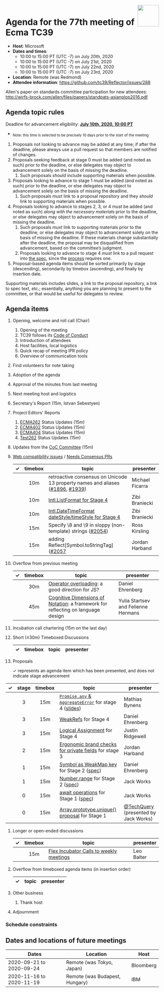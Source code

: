 
<img src="../images/Ecma_RVB-003.jpg" align="right" height="70" alt="" />

# Agenda for the 77th meeting of Ecma TC39

- **Host**: Microsoft
- **Dates and times**:
  - 10:00 to 15:00 PT (UTC -7) on July 20th, 2020
  - 10:00 to 15:00 PT (UTC -7) on July 21st, 2020
  - 10:00 to 15:00 PT (UTC -7) on July 22nd, 2020
  - 10:00 to 15:00 PT (UTC -7) on July 23rd, 2020
- **Location**: Remote (was Redmond)
- **Attendee information**: https://github.com/tc39/Reflector/issues/288

Allen's paper on standards committee participation for new attendees: http://wirfs-brock.com/allen/files/papers/standpats-asianplop2016.pdf

## Agenda topic rules

Deadline for advancement eligibility: [**July 10th, 2020, 10:00 PT**](https://www.timeanddate.com/countdown/generic?p0=1440&iso=20200710T17&msg=TC39%20Submiss%20%20%20%20ion%20deadline)
  - <sub>Note: this time is selected to be precisely 10 days prior to the start of the meeting</sub>

1. Proposals not looking to advance may be added at any time; if after the deadline, please always use a pull request so that members are notified of changes.
1. Proposals seeking feedback at stage 0 must be added (and noted as such) prior to the deadline, or else delegates may object to advancement solely on the basis of missing the deadline.
    1. Such proposals *should* include supporting materials when possible.
1. Proposals looking to advance to stage 1 must be added (and noted as such) prior to the deadline, or else delegates may object to advancement solely on the basis of missing the deadline.
    1. Such proposals *must* link to a proposal repository and they *should* link to supporting materials when possible.
1. Proposals looking to advance to stages 2, 3, or 4 must be added (and noted as such) *along with the necessary materials* prior to the deadline, or else delegates may object to advancement solely on the basis of missing the deadline.
    1. Such proposals *must* link to supporting materials prior to the deadline, or else delegates may object to advancement solely on the basis of missing the deadline. If these materials change substantially after the deadline, the proposal may be disqualified from advancement, based on the committee’s judgment.
    1. Proposals looking to advance to stage 4 *must* link to a pull request into [the spec](https://github.com/tc39/ecma262), since the [process](https://tc39.github.io/process-document/) requires one.
1. Proposal-based agenda items should be sorted primarily by stage (descending), secondarily by timebox (ascending), and finally by insertion date.

Supporting materials includes slides, a link to the proposal repository, a link to spec text, etc.; essentially, anything you are planning to present to the committee, or that would be useful for delegates to review.

## Agenda items

1. Opening, welcome and roll call (Chair)
    1. Opening of the meeting
    1. TC39 follows its [Code of Conduct](https://tc39.github.io/code-of-conduct/)
    1. Introduction of attendees
    1. Host facilities, local logistics
    1. Quick recap of meeting IPR policy
    1. Overview of communication tools
1. Find volunteers for note taking
1. Adoption of the agenda
1. Approval of the minutes from last meeting
1. Next meeting host and logistics
1. Secretary's Report (15m, Istvan Sebestyen)
1. Project Editors’ Reports
    1. [ECMA262](https://github.com/tc39/ecma262) Status Updates (15m)
    1. [ECMA402](https://github.com/tc39/ecma402) Status Updates (15m)
    1. [ECMA404](https://www.ecma-international.org/publications/standards/Ecma-404.htm) Status Updates (15m)
    1. [Test262](https://github.com/tc39/test262) Status Updates (15m)
1. Updates from the [CoC Committee](https://tc39.es/code-of-conduct/#code-of-conduct-committee) (15m)
1. [Web compatibility issues](https://github.com/tc39/ecma262/issues?utf8=✓&q=is%3Aopen+label%3A%22web+reality%22+is%3Aissue) / [Needs Consensus PRs](https://github.com/tc39/ecma262/pulls?q=is%3Apr+is%3Aopen+label%3A%22needs+consensus%22)

    | ✓ | timebox | topic | presenter |
    |:-:|:-------:|-------|-----------|
    |   | 10m     | retroactive consensus on Unicode 13 property names and aliases ([#1896](https://github.com/tc39/ecma262/pull/1896#issuecomment-642301441), [#1939](https://github.com/tc39/ecma262/pull/1939)) | Michael Ficarra |
    |   | 10m     | [Intl.ListFormat for Stage 4](https://github.com/tc39/proposal-intl-list-format) | Zibi Braniecki |
    |   | 10m     | [Intl.DateTimeFormat dateStyle/timeStyle for Stage 4](https://github.com/tc39/proposal-intl-datetime-style) | Zibi Braniecki |
    |   | 15m     | Specify \8 and \9 in sloppy (non-template) strings ([#2054](https://github.com/tc39/ecma262/pull/2054)) | Ross Kirsling |
    |   | 15m     | adding Reflect[Symbol.toStringTag] ([#2057](https://github.com/tc39/ecma262/pull/2057) | Jordan Harband |

1. Overflow from previous meeting

    | ✓ | timebox | topic | presenter |
    |:-:|:-------:|-------|-----------|
    |   | 30m     | [Operator overloading](https://github.com/tc39/proposal-operator-overloading): a good direction for JS? | Daniel Ehrenberg |
    |   | 45m     | [Cognitive Dimensions of Notation](https://docs.google.com/presentation/d/1OpKfS5UYgcwmBuejoSOBpbgsYXXzO0gG7GJHo65UXPE/edit#slide=id.p): a framework for reflecting on language design | Yulia Startsev and Felienne Hermans |

1. Incubation call chartering (15m on the last day)

1. Short (&le;30m) Timeboxed Discussions

    | ✓ | timebox | topic | presenter |
    |:-:|:-------:|-------|-----------|

1. Proposals

    ✓ represents an agenda item which has been presented, and does not indicate stage advancement

|  ✓  | stage | timebox | topic                                                                                                                                                                                             | presenter      |
| :-: | :---: | :-----: | ------------------------------------------------------------------------------------------------------------------------------------------------------------------------------------------------- | -------------- |
|     |   3   |   15m   | [`Promise.any` & `AggregateError`](https://github.com/tc39/proposal-promise-any) for stage 4 ([slides](https://docs.google.com/presentation/d/1PcfPP5nLVG8w5OosQt5PWwOmFUPuD5pg1rgGaF1JVis/edit)) | Mathias Bynens |
|     |   3   |   15m   | [WeakRefs](https://github.com/tc39/proposal-weakrefs/) for Stage 4 | Daniel Ehrenberg |
|     |   3   |   15m   | [Logical Assignment](https://github.com/tc39/proposal-logical-assignment/) for Stage 4 | Justin Ridgewell |
|     |   2   |   15m   | [Ergonomic brand checks for private fields][private-fields-in-in] for stage 3 | Jordan Harband |
|     |   1   |   15m   | [Symbol as WeakMap key](https://github.com/tc39/proposal-symbols-as-weakmap-keys) for Stage 2 ([spec](https://arai-a.github.io/ecma262-compare/?pr=2038)) | Daniel Ehrenberg |
|     |   1   |   15m   | [Number.range](https://github.com/Jack-Works/proposal-Number.range) for Stage 2 ([spec](http://tc39.es/proposal-Number.range/)) | Jack Works |
|     |   0   |   15m   | [await operations](https://github.com/Jack-Works/proposal-await.ops) for Stage 1 ([spec](https://jack-works.github.io/proposal-await.ops/)) | Jack Works |
|     |   0   |   15m   | [Array.prototype.unique() proposal](https://github.com/TechQuery/array-unique-proposal) for Stage 1 | [@TechQuery](https://github.com/TechQuery) (presented by Jack Works) |

1. Longer or open-ended discussions

    | ✓ | timebox | topic | presenter |
    |:-:|:-------:|-------|-----------|
    |   | 15m     | [Flex Incubator Calls to weekly meetings](https://github.com/tc39/Reflector/issues/300) | Leo Balter |

1. Overflow from timeboxed agenda items (in insertion order)

    | ✓ | topic | presenter |
    |:-:|-------|-----------|

1. Other business
    1. Thank host
1. Adjournment

### Schedule constraints

## Dates and locations of future meetings

| Dates                    | Location                       | Host                    |
|--------------------------|--------------------------------|-------------------------|
| 2020-09-21 to 2020-09-24 | Remote (was Tokyo, Japan)      | Bloomberg               |
| 2020-11-16 to 2020-11-19 | Remote (was Budapest, Hungary) | IBM                     |

[private-fields-in-in]: https://github.com/tc39/proposal-private-fields-in-in
